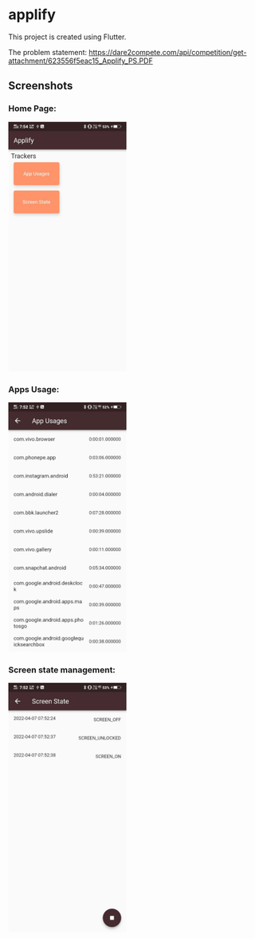 # applify

This project is created using Flutter.

The problem statement: https://dare2compete.com/api/competition/get-attachment/623556f5eac15_Applify_PS.PDF

## Screenshots

### Home Page:

<img src="./screenshots/home_page.jpg" height="500" />

### Apps Usage:

<img src="./screenshots/app_usages_page.jpg" height="500" />

### Screen state management: 

<img src="./screenshots/screen_state_page.jpg" height="500" />
